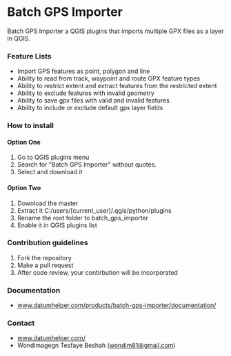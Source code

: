 # Batch GPS Importer #

Batch GPS Importer a QGIS plugins that imports multiple GPX files as a layer in QGIS.

### Feature Lists ###

* Import GPS features as point, polygon and line
* Ability to read from track, waypoint and route GPX feature types 
* Ability to restrict extent and extract features from the restricted extent
* Ability to exclude features with invalid geometry
* Ability to save gpx files with valid and invalid features
* Ability to include or exclude default gpx layer fields

### How to install ###

#### Option One

1. Go to QGIS plugins menu
2. Search for "Batch GPS Importer" without quotes.
3. Select and download it

#### Option Two

1. Download the master
2. Extract it C:/users/[current_user]/.qgis/python/plugins
3. Rename the root folder to batch_gps_importer
4. Enable it in QGIS plugins list

### Contribution guidelines ###

1. Fork the repository
2. Make a pull request
3. After code review, your contirbution will be incorporated

### Documentation

* www.datumhelper.com/products/batch-gps-importer/documentation/

### Contact ###

* www.datumhelper.com/
* Wondimagegn Tesfaye Beshah (wondim81@gmail.com)

